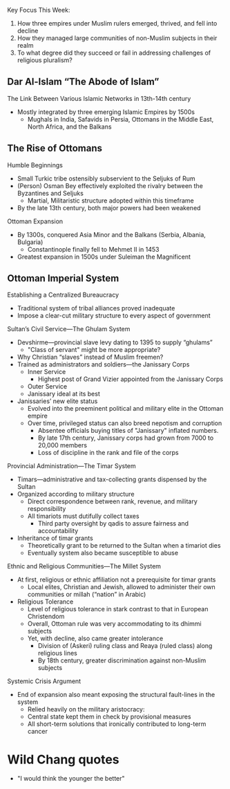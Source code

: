 
Key Focus This Week:  
1) How three empires under Muslim rulers emerged, thrived, and fell into decline  
2) How they managed large communities of non-Muslim subjects in their realm  
3) To what degree did they succeed or fail in addressing challenges of religious pluralism?  
## Dar Al-Islam “The Abode of Islam”  
The Link Between Various Islamic Networks in 13th-14th century  
- Mostly integrated by three emerging Islamic Empires by 1500s  
	- Mughals in India, Safavids in Persia, Ottomans in the Middle East, North Africa, and the Balkans  

## The Rise of Ottomans  
Humble Beginnings  
- Small Turkic tribe ostensibly subservient to the Seljuks of Rum  
- (Person) Osman Bey effectively exploited the rivalry between the Byzantines and Seljuks
	- Martial, Militaristic structure adopted within this timeframe
- By the late 13th century, both major powers had been weakened

Ottoman Expansion  
- By 1300s, conquered Asia Minor and the Balkans (Serbia, Albania, Bulgaria)  
	- Constantinople finally fell to Mehmet II in 1453  
- Greatest expansion in 1500s under Suleiman the Magnificent  

## Ottoman Imperial System  
Establishing a Centralized Bureaucracy  
- Traditional system of tribal alliances proved inadequate  
- Impose a clear-cut military structure to every aspect of government  

Sultan’s Civil Service—The Ghulam System  
- Devshirme—provincial slave levy dating to 1395 to supply “ghulams”
	- "Class of servant" might be more appropriate?
- Why Christian “slaves” instead of Muslim freemen?  
- Trained as administrators and soldiers—the Janissary Corps  
	- Inner Service  
		- Highest post of Grand Vizier appointed from the Janissary Corps  
	- Outer Service  
	- Janissary ideal at its best  
- Janissaries’ new elite status  
	- Evolved into the preeminent political and military elite in the Ottoman empire  
	- Over time, privileged status can also breed nepotism and corruption
		- Absentee officials buying titles of "Janissary" inflated numbers.
		- By late 17th century, Janissary corps had grown from 7000 to 20,000 members  
		- Loss of discipline in the rank and file of the corps  

Provincial Administration—The Timar System  
- Timars—administrative and tax-collecting grants dispensed by the Sultan  
- Organized according to military structure  
	- Direct correspondence between rank, revenue, and military responsibility  
	- All timariots must dutifully collect taxes  
		- Third party oversight by qadis to assure fairness and accountability
- Inheritance of timar grants  
	- Theoretically grant to be returned to the Sultan when a timariot dies  
	- Eventually system also became susceptible to abuse  

Ethnic and Religious Communities—The Millet System  
- At first, religious or ethnic affiliation not a prerequisite for timar grants  
	- Local elites, Christian and Jewish, allowed to administer their own communities or millah (“nation” in Arabic)  
- Religious Tolerance  
	- Level of religious tolerance in stark contrast to that in European Christendom  
	- Overall, Ottoman rule was very accommodating to its dhimmi subjects  
	- Yet, with decline, also came greater intolerance  
		- Division of (Askeri) ruling class and Reaya (ruled class) along religious lines  
		- By 18th century, greater discrimination against non-Muslim subjects  

Systemic Crisis Argument  
- End of expansion also meant exposing the structural fault-lines in the system  
	- Relied heavily on the military aristocracy:  
	- Central state kept them in check by provisional measures  
	- All short-term solutions that ironically contributed to long-term cancer

# Wild Chang quotes
- "I would think the younger the better"